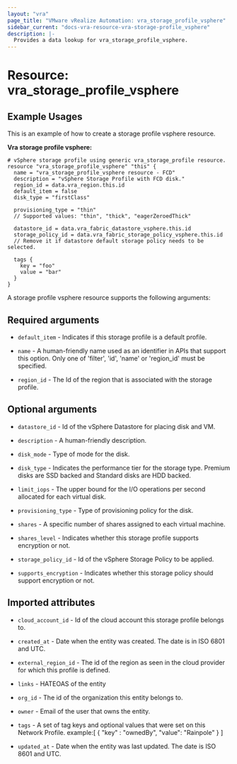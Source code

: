 ```yaml
---
layout: "vra"
page_title: "VMware vRealize Automation: vra_storage_profile_vsphere"
sidebar_current: "docs-vra-resource-vra-storage-profile_vsphere"
description: |-
  Provides a data lookup for vra_storage_profile_vsphere.
---
```


# Resource: vra_storage_profile_vsphere
## Example Usages
This is an example of how to create a storage profile vsphere resource.

**Vra storage profile vsphere:**

```hcl
# vSphere storage profile using generic vra_storage_profile resource.
resource "vra_storage_profile_vsphere" "this" {
  name = "vra_storage_profile_vsphere resource - FCD"
  description = "vSphere Storage Profile with FCD disk."
  region_id = data.vra_region.this.id
  default_item = false
  disk_type = "firstClass"

  provisioning_type = "thin"
  // Supported values: "thin", "thick", "eagerZeroedThick"

  datastore_id = data.vra_fabric_datastore_vsphere.this.id
  storage_policy_id = data.vra_fabric_storage_policy_vsphere.this.id
  // Remove it if datastore default storage policy needs to be selected.

  tags {
    key = "foo"
    value = "bar"
  }
}
```

A storage profile vsphere resource supports the following arguments:
## Required arguments
* `default_item` - Indicates if this storage profile is a default profile.

* `name` - A human-friendly name used as an identifier in APIs that support this option.  Only one of 'filter', 'id', 'name' or 'region_id' must be specified.

* `region_id` - The Id of the region that is associated with the storage profile.

## Optional arguments

* `datastore_id` - Id of the vSphere Datastore for placing disk and VM.

* `description` - A human-friendly description.

* `disk_mode` -  Type of mode for the disk.

* `disk_type` -  Indicates the performance tier for the storage type. Premium disks are SSD backed and Standard disks are HDD backed.

* `limit_iops` - The upper bound for the I/O operations per second allocated for each virtual disk.

* `provisioning_type` - Type of provisioning policy for the disk.

* `shares` - A specific number of shares assigned to each virtual machine.

* `shares_level` - Indicates whether this storage profile supports encryption or not.

* `storage_policy_id` - Id of the vSphere Storage Policy to be applied.

* `supports_encryption` - Indicates whether this storage policy should support encryption or not.

## Imported attributes
* `cloud_account_id` - Id of the cloud account this storage profile belongs to.

* `created_at` - Date when the entity was created. The date is in ISO 6801 and UTC.

* `external_region_id` - The id of the region as seen in the cloud provider for which this profile is defined.

* `links` - HATEOAS of the entity

* `org_id` - The id of the organization this entity belongs to.

* `owner` - Email of the user that owns the entity.


* `tags` - A set of tag keys and optional values that were set on this Network Profile.
                      example:[ { "key" : "ownedBy", "value": "Rainpole" } ]

* `updated_at` - Date when the entity was last updated. The date is ISO 8601 and UTC.
